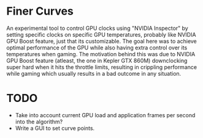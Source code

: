 # Finer Curves
 
An experimental tool to control GPU clocks using "NVIDIA Inspector" by setting specific clocks on specific GPU temperatures, probably like NVIDIA GPU Boost feature, just that its customizable. 
The goal here was to achieve optimal performance of the GPU while also having extra control over its temperatures when gaming. 
The motivation behind this was due to NVIDIA GPU Boost feature (atleast, the one in Kepler GTX 860M) downclocking super hard when it hits the throttle limits, resulting in crippling performance while gaming which usually results in a bad outcome in any situation.

# TODO

- Take into account current GPU load and application frames per second into the algorithm?
- Write a GUI to set curve points.